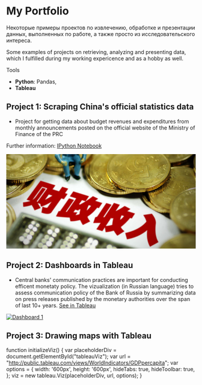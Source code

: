 # My Portfolio
Некоторые примеры проектов по извлечению, обработке и презентации данных, выполненных по работе, а также просто из исследовательского интереса.

Some examples of projects on retrieving, analyzing and presenting data, which I fulfilled during my working expericence and as a hobby as well.

Tools
* **Python**: Pandas,
* **Tableau**

## Project 1: Scraping China's official statistics data
* Project for getting data about budget revenues and expenditures from monthly announcements posted on the official website of the Ministry of Finance of the PRC 

Further information: [IPython Notebook](https://github.com/dmplekhanov/Parsing_MOF_data/blob/master/MOF_parse.ipynb)

![](/images/Budget_income.png)

## Project 2: Dashboards in Tableau
* Central banks' communication practices are important for conducting efficent monetaty policy. The vizualization (in Russian language) tries to assess communication policy of the Bank of Russia by summarizing data on press releases published by the monetary authorities over the span of last 10+ years. [See in Tableau](https://public.tableau.com/app/profile/plekhanov/viz/CBR_communication/Dashboard1)

<div class='tableauPlaceholder' id='viz1622723802390' style='position: relative'><noscript><a href='#'><img alt='Dashboard 1 ' src='https:&#47;&#47;public.tableau.com&#47;static&#47;images&#47;CB&#47;CBR_communication&#47;Dashboard1&#47;1_rss.png' style='border: none' /></a></noscript><object class='tableauViz'  style='display:none;'><param name='host_url' value='https%3A%2F%2Fpublic.tableau.com%2F' /> <param name='embed_code_version' value='3' /> <param name='site_root' value='' /><param name='name' value='CBR_communication&#47;Dashboard1' /><param name='tabs' value='no' /><param name='toolbar' value='yes' /><param name='static_image' value='https:&#47;&#47;public.tableau.com&#47;static&#47;images&#47;CB&#47;CBR_communication&#47;Dashboard1&#47;1.png' /> <param name='animate_transition' value='yes' /><param name='display_static_image' value='yes' /><param name='display_spinner' value='yes' /><param name='display_overlay' value='yes' /><param name='display_count' value='yes' /><param name='language' value='en-US' /></object></div> 


## Project 3: Drawing maps with Tableau

<script src="https://www.example.com/javascripts/api/tableau-2.js"></script>
<div id="tableauViz"></div>

function initializeViz() {
var placeholderDiv = document.getElementById("tableauViz");
var url = "http://public.tableau.com/views/WorldIndicators/GDPpercapita";
var options = {
 width: '600px',
 height: '600px',
 hideTabs: true,
 hideToolbar: true,
 };
viz = new tableau.Viz(placeholderDiv, url, options);
}
